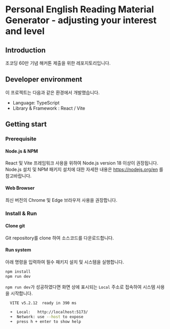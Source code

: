 # Personal English Reading Material Generator - adjusting your interest and level

## Introduction
조코딩 60만 기념 해커톤 제출을 위한 레포지토리입니다.

## Developer environment
이 프로젝트는 다음과 같은 환경에서 개발했습니다.

- Language: TypeScript
- Library & Framework : React / Vite

## Getting start
### Prerequisite
#### Node.js & NPM
React 및 Vite 프레임워크 사용을 위하여 Node.js version 18 이상이 권장됩니다.
Node.js 설치 및 NPM 패키지 설치에 대한 자세한 내용은 https://nodejs.org/en 를 참고바랍니다.

#### Web Browser
최신 버전의 Chrome 및 Edge 브라우저 사용을 권장합니다.

### Install & Run
#### Clone git
Git repository를 clone 하여 소스코드를 다운로드합니다.

#### Run system
아래 명령을 입력하여 필수 패키지 설치 및 시스템을 실행합니다.

```bash
npm install
npm run dev
```

`npm run dev`가 성공하였다면 화면 상에 표시되는 `Local` 주소로 접속하여 시스템 사용을 시작합니다.
```bash
  VITE v5.2.12  ready in 390 ms

  ➜  Local:   http://localhost:5173/
  ➜  Network: use --host to expose
  ➜  press h + enter to show help
```
